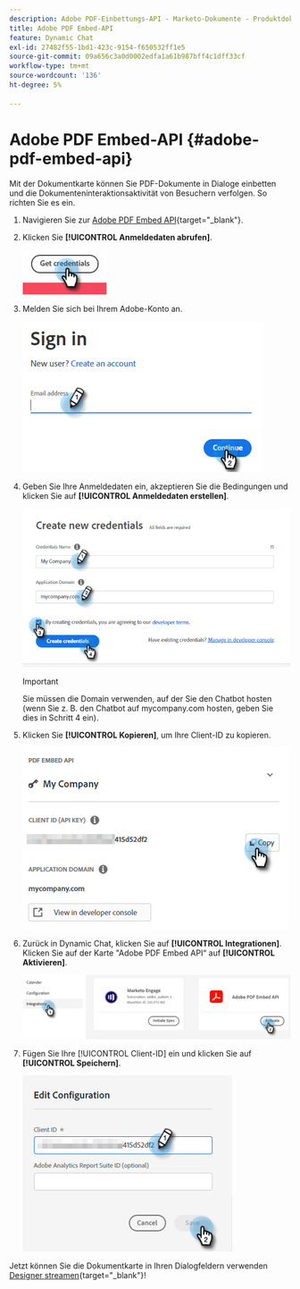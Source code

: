 ```yaml
---
description: Adobe PDF-Einbettungs-API - Marketo-Dokumente - Produktdokumentation
title: Adobe PDF Embed-API
feature: Dynamic Chat
exl-id: 27482f55-1bd1-423c-9154-f650532ff1e5
source-git-commit: 09a656c3a0d0002edfa1a61b987bff4c1dff33cf
workflow-type: tm+mt
source-wordcount: '136'
ht-degree: 5%

---
```


# Adobe PDF Embed-API {#adobe-pdf-embed-api}

Mit der Dokumentkarte können Sie PDF-Dokumente in Dialoge einbetten und die Dokumenteninteraktionsaktivität von Besuchern verfolgen. So richten Sie es ein.

1. Navigieren Sie zur [Adobe PDF Embed API](https://udp.adobe.io/document-services/apis/pdf-embed/){target="_blank"}.

1. Klicken Sie **[!UICONTROL Anmeldedaten abrufen]**.

   ![](assets/adobe-pdf-embed-api-1.png)

1. Melden Sie sich bei Ihrem Adobe-Konto an.

   ![](assets/adobe-pdf-embed-api-2.png)

1. Geben Sie Ihre Anmeldedaten ein, akzeptieren Sie die Bedingungen und klicken Sie auf **[!UICONTROL Anmeldedaten erstellen]**.

   ![](assets/adobe-pdf-embed-api-3.png)

   >[!IMPORTANT]
   >
   >Sie müssen die Domain verwenden, auf der Sie den Chatbot hosten (wenn Sie z. B. den Chatbot auf mycompany.com hosten, geben Sie dies in Schritt 4 ein).

1. Klicken Sie **[!UICONTROL Kopieren]**, um Ihre Client-ID zu kopieren.

   ![](assets/adobe-pdf-embed-api-4.png)

1. Zurück in Dynamic Chat, klicken Sie auf **[!UICONTROL Integrationen]**. Klicken Sie auf der Karte &quot;Adobe PDF Embed API“ auf **[!UICONTROL Aktivieren]**.

   ![](assets/adobe-pdf-embed-api-5.png)

1. Fügen Sie Ihre [!UICONTROL Client-ID] ein und klicken Sie auf **[!UICONTROL Speichern]**.

   ![](assets/adobe-pdf-embed-api-6.png)

Jetzt können Sie die Dokumentkarte in Ihren Dialogfeldern verwenden [Designer streamen](/help/marketo/product-docs/demand-generation/dynamic-chat/automated-chat/stream-designer.md){target="_blank"}!
